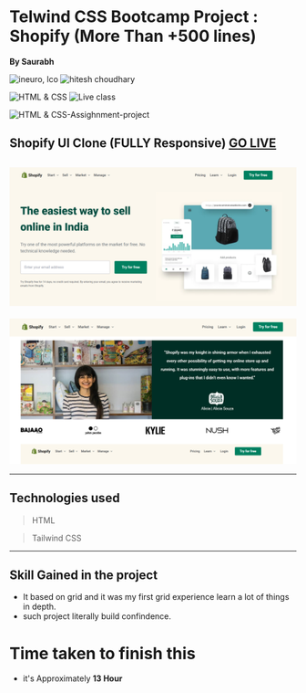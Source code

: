
# Telwind CSS Bootcamp Project : Shopify (More Than +500 lines)
**By  Saurabh**

![ineuro, lco](https://img.shields.io/badge/iNeuron-LCO-green)
![hitesh choudhary](https://img.shields.io/badge/Hitesh--Choudhary-Full--stack--JS--bootcamp-red)

![HTML & CSS](https://img.shields.io/badge/HTML-CSS-orange)
![Live class](https://img.shields.io/badge/LIVE--CLASS-PROJECT--2-lightgrey)

![HTML & CSS-Assighnment-project](https://img.shields.io/badge/HTML--TailwindCSS-Shopify--Clone-orange)

## Shopify UI Clone (FULLY Responsive) [GO LIVE](https://shopify-clone-saurabhp-ineuron.netlify.app/)

![website](./Assets/Scrrenshot.png)
---
![website](./Assets/Screenshot%202022-08-24%20084927.png)



---
## Technologies used

> HTML

> Tailwind CSS  
---
## **Skill Gained in the project**
- It based on grid and it was my first grid experience learn a lot of things in depth.
- such project literally build confindence.

# Time taken to finish this
- it's Approximately **13 Hour** 





